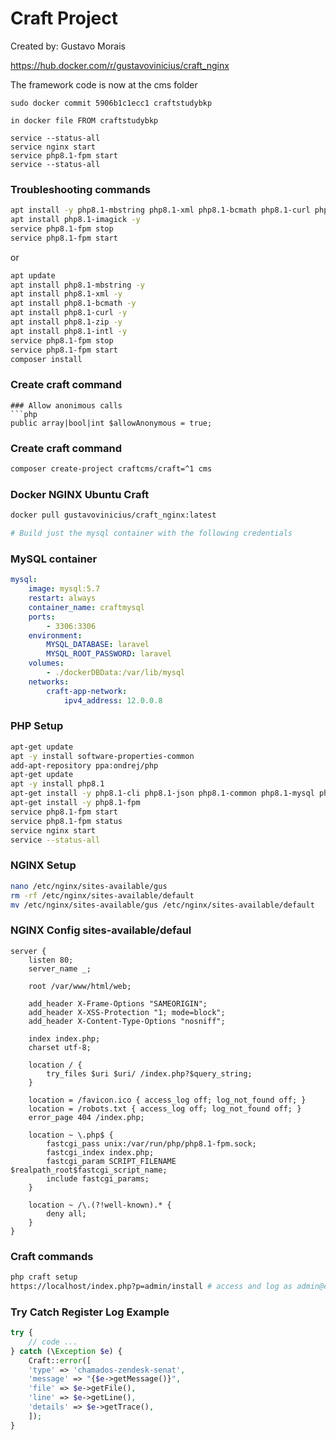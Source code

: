 # Craft Project

Created by: Gustavo Morais

https://hub.docker.com/r/gustavovinicius/craft_nginx

The framework code is now at the cms folder

```
sudo docker commit 5906b1c1ecc1 craftstudybkp

in docker file FROM craftstudybkp

service --status-all
service nginx start
service php8.1-fpm start
service --status-all

```

### Troubleshooting commands
```sh
apt install -y php8.1-mbstring php8.1-xml php8.1-bcmath php8.1-curl php8.1-zip
apt install php8.1-imagick -y
service php8.1-fpm stop
service php8.1-fpm start
```
or
```sh
apt update
apt install php8.1-mbstring -y
apt install php8.1-xml -y
apt install php8.1-bcmath -y
apt install php8.1-curl -y
apt install php8.1-zip -y
apt install php8.1-intl -y
service php8.1-fpm stop
service php8.1-fpm start
composer install
```

### Create craft command
```
### Allow anonimous calls
```php
public array|bool|int $allowAnonymous = true;
```
### Create craft command
```sh
composer create-project craftcms/craft=^1 cms
```

### Docker NGINX Ubuntu Craft
```sh
docker pull gustavovinicius/craft_nginx:latest

# Build just the mysql container with the following credentials

```

### MySQL container
```yaml
mysql:
    image: mysql:5.7
    restart: always
    container_name: craftmysql
    ports:
        - 3306:3306
    environment:
        MYSQL_DATABASE: laravel
        MYSQL_ROOT_PASSWORD: laravel
    volumes:
        - ./dockerDBData:/var/lib/mysql
    networks:
        craft-app-network:
            ipv4_address: 12.0.0.8
```

### PHP Setup
```sh
apt-get update
apt -y install software-properties-common
add-apt-repository ppa:ondrej/php
apt-get update
apt -y install php8.1
apt-get install -y php8.1-cli php8.1-json php8.1-common php8.1-mysql php8.1-zip php8.1-gd php8.1-mbstring php8.1-curl php8.1-xml php8.1-bcmath
apt-get install -y php8.1-fpm
service php8.1-fpm start
service php8.1-fpm status
service nginx start
service --status-all

```

### NGINX Setup
```sh
nano /etc/nginx/sites-available/gus
rm -rf /etc/nginx/sites-available/default
mv /etc/nginx/sites-available/gus /etc/nginx/sites-available/default
```

### NGINX Config sites-available/defaul
```
server {
    listen 80;
    server_name _;

    root /var/www/html/web;
    
    add_header X-Frame-Options "SAMEORIGIN";
    add_header X-XSS-Protection "1; mode=block";
    add_header X-Content-Type-Options "nosniff";

    index index.php;
    charset utf-8;

    location / {
        try_files $uri $uri/ /index.php?$query_string;
    }

    location = /favicon.ico { access_log off; log_not_found off; }
    location = /robots.txt { access_log off; log_not_found off; }
    error_page 404 /index.php;

    location ~ \.php$ {
        fastcgi_pass unix:/var/run/php/php8.1-fpm.sock;
        fastcgi_index index.php;
        fastcgi_param SCRIPT_FILENAME $realpath_root$fastcgi_script_name;
        include fastcgi_params;
    }

    location ~ /\.(?!well-known).* {
        deny all;
    }
}
```

### Craft commands
```sh
php craft setup
https://localhost/index.php?p=admin/install # access and log as admin@email.com
```
### Try Catch Register Log Example
```php
try {
    // code ...
} catch (\Exception $e) {
    Craft::error([
    'type' => 'chamados-zendesk-senat',
    'message' => "{$e->getMessage()}",
    'file' => $e->getFile(),
    'line' => $e->getLine(),
    'details' => $e->getTrace(),
    ]);
}
```
